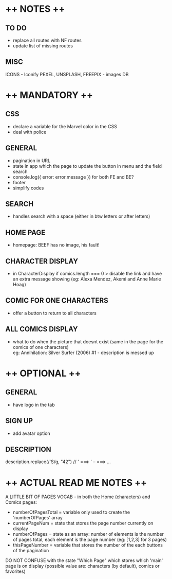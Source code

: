 # ++ NOTES ++

## TO DO

- replace all routes with NF routes
- update list of missing routes

## MISC

ICONS - Iconify
PEXEL, UNSPLASH, FREEPIX - images DB

# ++ MANDATORY ++

## CSS

- declare a variable for the Marvel color in the CSS
- deal with police

## GENERAL

- pagination in URL
- state in app which the page to update the button in menu and the field search
- console.log({ error: error.message }) for both FE and BE?
- footer
- simplify codes

## SEARCH

- handles search with a space (either in btw letters or after letters)

## HOME PAGE

- homepage: BEEF has no image, his fault!

## CHARACTER DISPLAY

- in CharacterDisplay if comics.length === 0 > disable the link and have an extra message showing (eg: Alexa Mendez, Akemi and Anne Marie Hoag)

## COMIC FOR ONE CHARACTERS

- offer a button to return to all characters

## ALL COMICS DISPLAY

- what to do when the picture that doesnt exist (same in the page for the comics of one characters)  
  eg: Annihilation: Silver Surfer (2006) #1 - description is messed up

# ++ OPTIONAL ++

## GENERAL

- have logo in the tab

## SIGN UP

- add avatar option

## DESCRIPTION

description.replace(/&#39;S/g, "42") //
&#39; ===> '
&ndash; ===> ...

# ++ ACTUAL READ ME NOTES ++

A LITTLE BIT OF PAGES VOCAB - in both the Home (characters) and Comics pages:

- numberOfPagesTotal = variable only used to create the 'numberOfPages' array
- currentPageNum = state that stores the page number currently on display
- numberOfPages = state as an array: number of elements is the number of pages total, each element is the page number (eg: [1,2,3] for 3 pages)
- thisPageNumber = variable that stores the number of the each buttons of the pagination

DO NOT CONFUSE with the state "Which Page" which stores which 'main' page is on display (possible value are: characters (by default), comics or favorites)

